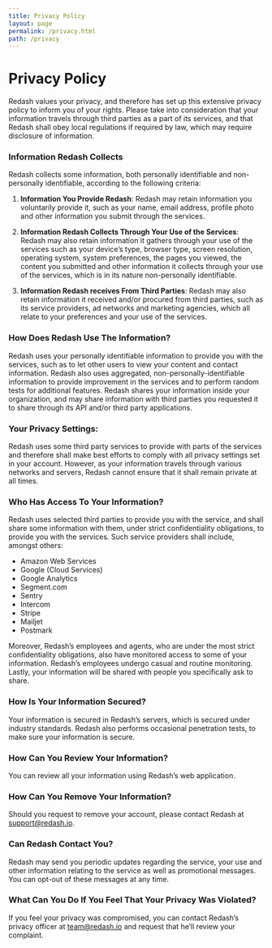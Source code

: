 ```yaml
---
title: Privacy Policy
layout: page
permalink: /privacy.html
path: /privacy
---
```


# Privacy Policy

<p class="lead">
Redash values your privacy, and therefore has set up this extensive privacy policy to inform you of your rights. Please take into consideration that your information travels through third parties as a part of its services, and that Redash shall obey local regulations if required by law, which may require disclosure of information.
</p>

### Information Redash Collects

Redash collects some information, both personally identifiable and
non-personally identifiable, according to the following criteria:

1. **Information You Provide Redash**: Redash may retain information you
   voluntarily provide it, such as your name, email address, profile photo and
   other information you submit through the services.

1. **Information Redash Collects Through Your Use of the Services**: Redash may
   also retain information it gathers through your use of the services such as
   your device’s type, browser type, screen resolution, operating system, system
   preferences, the pages you viewed, the content you submitted and other
   information it collects through your use of the services, which is in its
   nature non-personally identifiable.

1. **Information Redash receives From Third Parties**: Redash may also retain
   information it received and/or procured from third parties, such as its
   service providers, ad networks and marketing agencies, which all relate to
   your preferences and your use of the services.

### How Does Redash Use The Information?

Redash uses your personally identifiable information to provide you with the
services, such as to let other users to view your content and contact
information. Redash also uses aggregated, non-personally-identifiable
information to provide improvement in the services and to perform random tests
for additional features. Redash shares your information inside your
organization, and may share information with third parties you requested it to
share through its API and/or third party applications.

### Your Privacy Settings:

Redash uses some third party services to provide with parts of the services and
therefore shall make best efforts to comply with all privacy settings set in
your account. However, as your information travels through various networks and
servers, Redash cannot ensure that it shall remain private at all times.

### Who Has Access To Your Information?

Redash uses selected third parties to provide you with the service, and shall
share some information with them, under strict confidentiality obligations, to
provide you with the services. Such service providers shall include, amongst
others:

- Amazon Web Services
- Google (Cloud Services)
- Google Analytics
- Segment.com
- Sentry
- Intercom
- Stripe
- Mailjet
- Postmark

Moreover, Redash’s employees and agents, who are under the most strict
confidentiality obligations, also have monitored access to some of your
information. Redash’s employees undergo casual and routine monitoring. Lastly,
your information will be shared with people you specifically ask to share.

### How Is Your Information Secured?

Your information is secured in Redash’s servers, which is secured under industry
standards. Redash also performs occasional penetration tests, to make sure your
information is secure.

### How Can You Review Your Information?

You can review all your information using Redash’s web application.

### How Can You Remove Your Information?

Should you request to remove your account, please contact Redash at
support@redash.io.

### Can Redash Contact You?

Redash may send you periodic updates regarding the service, your use and other
information relating to the service as well as promotional messages. You can
opt-out of these messages at any time.

### What Can You Do If You Feel That Your Privacy Was Violated?

If you feel your privacy was compromised, you can contact Redash’s privacy
officer at team@redash.io and request that he’ll review your complaint.
